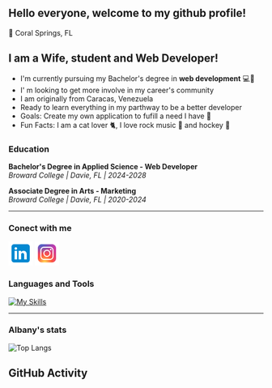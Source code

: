 ## Hello everyone, welcome to my github profile!

📍 Coral Springs, FL 

## I am a Wife, student and Web Developer!
- I'm currently pursuing my Bachelor's degree in **web development** 💻🧠
- I' m looking to get more involve in my career's community 
- I am originally from Caracas, Venezuela 
- Ready to learn everything in my parthway to be a better developer 
- Goals: Create my own application to fufill a need I have 📱
- Fun Facts: I am a cat lover 🐈, I love rock music 🎸 and hockey 🏒

### Education

**Bachelor's Degree in Applied Science - Web Developer**  
*Broward College | Davie, FL | 2024-2028*

**Associate Degree in Arts - Marketing**  
*Broward College | Davie, FL | 2020-2024*

---

### Conect with me

[![LinkedIn Icon](images/linkedin.png)](https://www.linkedin.com/in/albany-tafuro-33b622220/)
[![Instagram Icon](images/instagram.png)](https://www.instagram.com/alby_07t/)

###  Languages and Tools

[![My Skills](https://skillicons.dev/icons?i=python,javascript,html,css,visualstudio,pycharm,github)](https://skillicons.dev)

---

### Albany's stats

![Top Langs](https://github-readme-stats.vercel.app/api/top-langs/?username=Albany072001&theme=tokyonight)

## GitHub Activity

<!--START_SECTION:activity-->